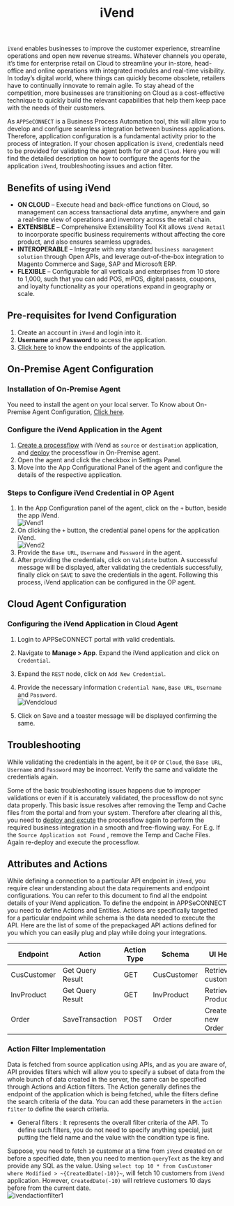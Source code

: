 ﻿---
title: "iVend"
toc: true
description: "Get to know how you can configure the agent for iVend"
keywords: "iVend op agent configuration, iVend cloud agent configuration"
tag: developers
category: "Connectors"
menus: 
    applicationconnector :
        title: "iVend"
        weight: 39
        icon: fa fa-file-word-o
        identifier: ivendconnector
---

`iVend` enables businesses to improve the customer experience, streamline operations and open new revenue streams. 
Whatever channels you operate, it’s time for enterprise retail on Cloud to streamline your in-store, head-office and online 
operations with integrated modules and real-time visibility. In today’s digital world, where things can quickly become obsolete, 
retailers have to continually innovate to remain agile. To stay ahead of the competition, more businesses are 
transitioning on Cloud as a cost-effective technique to quickly build the relevant capabilities that help them keep 
pace with the needs of their customers. 

As `APPSeCONNECT` is a Business Process Automation tool, this will allow you to develop and configure seamless integration between business applications. 
Therefore, application configuration is a fundamental activity prior to the process of integration. If your chosen application is 
`iVend`, credentials need to be provided for validating the agent both for `OP` and `Cloud`. Here you will find the detailed description on 
how to configure the agents for the application `iVend`, troubleshooting issues and action filter.   

## Benefits of using iVend

- **ON CLOUD** – Execute head and back-office functions on Cloud, so management can access transactional data anytime, 
anywhere and gain a real-time view of operations and inventory across the retail chain.  
- **EXTENSIBLE** – Comprehensive Extensibility Tool Kit allows `iVend Retail` to incorporate specific business requirements 
without affecting the core product, and also ensures seamless upgrades.  
- **INTEROPERABLE** – Integrate with any standard `business management solution` through Open APIs, and leverage out-of-the-box integration to Magento Commerce and Sage, SAP and Microsoft ERP.   
- **FLEXIBLE** – Configurable for all verticals and enterprises from 10 store to 1,000, such that you can add POS, mPOS, 
digital passes, coupons, and loyalty functionality as your operations expand in geography or scale. 

## Pre-requisites for Ivend Configuration 

1. Create an account in `iVend` and login into it. 
2. **Username** and **Password** to access the application.  
3. [Click here](https://insync.ivendcloud.com:8642/iVendAPI/iVendAPI.svc/WebAPI/help) to know the endpoints of the application.        

## On-Premise Agent Configuration 

### Installation of On-Premise Agent

You need to install the agent on your local server. To Know about On-Premise Agent Configuration, [Click here](/deployment/Deployment-Configuration/#on-premise-agent-configuration). 

### Configure the iVend Application in the Agent

1. [Create a processflow](/getting%20started/create-your-first-processflow/) with iVend as `source` or `destination` application, and [deploy](/processflow/deploying-and-executing-processflow/) the processflow in On-Premise agent.  
2. Open the agent and click the checkbox in Settings Panel.  
3. Move into the  App Configurational Panel of the agent and configure the details of the respective application.  

### Steps to Configure iVend Credential in OP Agent

1. In the App Configuration panel of the agent, click on the `+` button, beside the app iVend.  
![iVend1](/staticfiles/connectors/media/application-connector/iVend1.png)     
2. On clicking the `+` button, the credential panel opens for the application iVend.   
![iVend2](/staticfiles/connectors/media/application-connector/iVend2.png)
3. Provide the `Base URL`, `Username` and `Password` in the agent.
4. After providing the credentials, click on `Validate` button. A successful message will be displayed, 
after validating the credentials successfully, finally click on `SAVE` to save the credentials in the agent. 
Following this process, iVend application can be configured in the OP agent.   

## Cloud Agent Configuration 

### Configuring the iVend Application in Cloud Agent

1. Login to APPSeCONNECT portal with valid credentials.   

2. Navigate to **Manage > App**. Expand the iVend application and click on `Credential`. 

3. Expand the `REST` node, click on `Add New Credential`.  

4. Provide the necessary information `Credential Name`, `Base URL`, `Username` and `Password`.    
![iVendcloud](/staticfiles/connectors/media/application-connector/iVendcloud.png)    

5. Click on Save and a toaster message will be displayed confirming the same.

## Troubleshooting

While validating the credentials in the agent, be it `OP` or `Cloud`,  the `Base URL`, `Username` and `Password` may be incorrect. 
Verify the same and validate the credentials again.  

Some of the basic troubleshooting issues happens due to improper validations or even if it is accurately validated, the processflow do not sync data properly. 
This basic issue resolves after removing the Temp and Cache files from the portal and from your system. 
Therefore after clearing all this, you need to [deploy and excute](/processflow/deploying-and-executing-processflow/) the processflow again to perform the required business integration in a smooth and free-flowing way. 
For E.g. If the `Source Application not Found` , remove the Temp and Cache Files. Again re-deploy and execute the processflow. 

## Attributes and Actions

While defining a connection to a particular API endpoint in `iVend`, you require clear understanding about the data requirements 
and endpoint configurations. You can refer to this document to find all the endpoint details of your iVend application. 
To define the endpoint in APPSeCONNECT you need to define Actions and Entities. Actions are specifically targetted for a particular 
endpoint while schema is the data needed to execute the API. Here are the list of some of the prepackaged API actions defined 
for you which you can easily plug and play while doing your integrations.

|Endpoint|Action|Action Type|Schema|UI Help|API Help|
|---|---|---|---|------|-----|
|CusCustomer|Get Query Result|GET|CusCustomer|Retrieves customer.|[CusCustomer](https://insync.ivendcloud.com:8642/iVendAPI/iVendAPI.svc/WebAPI/help/operations/GetQueryResult)|
|InvProduct|Get Query Result|GET|InvProduct|Retrieves Product|[Retrieves product](https://insync.ivendcloud.com:8642/iVendAPI/iVendAPI.svc/WebAPI/help/operations/GetProduct)|
|Order|SaveTransaction|POST|Order|Creates new Order|[Order](https://insync.ivendcloud.com:8642/iVendAPI/iVendAPI.svc/WebAPI/help/operations/SaveTransaction)|

### Action Filter Implementation 

Data is fetched from source application using APIs, and as you are aware of, API provides filters 
which will allow you to specify a subset of data from the whole bunch of data created in the server, 
the same can be specified through Actions and Action filters. The Action generally defines the 
endpoint of the application which is being fetched, while the filters define the search criteria 
of the data. You can add these parameters in the `action filter` to define the search criteria. 

- General filters : It represents the overall filter criteria of the API. To define such filters, you do not need to specify 
anything special, just putting the field name and the value with the condition type is fine.

Suppose, you need to fetch `10` customer at a time from `iVend` created on or before a specified date, then you need to mention 
`queryText` as the key and provide any SQL as the value. 
Using `select top 10 * from CusCustomer where Modified > ~{CreatedDate(-10)}~`, will fetch 10 customers from `iVend` application. 
However, `CreatedDate(-10)` will retrieve customers 10 days before from the current date.   
![ivendactionfilter1](/staticfiles/connectors/media/application-connector/ivendactionfilter1.png)




